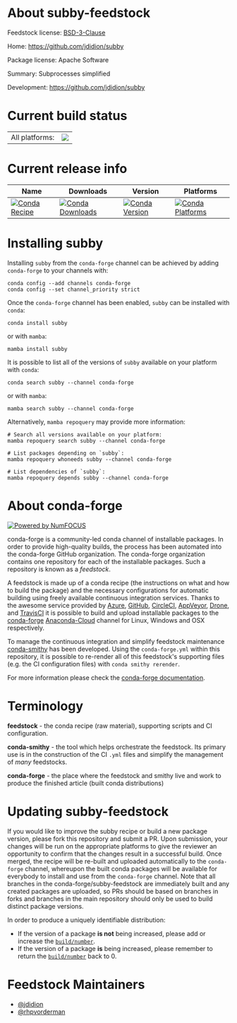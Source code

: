 About subby-feedstock
=====================

Feedstock license: [BSD-3-Clause](https://github.com/conda-forge/subby-feedstock/blob/main/LICENSE.txt)

Home: https://github.com/jdidion/subby

Package license: Apache Software

Summary: Subprocesses simplified

Development: https://github.com/jdidion/subby

Current build status
====================


<table><tr><td>All platforms:</td>
    <td>
      <a href="https://dev.azure.com/conda-forge/feedstock-builds/_build/latest?definitionId=10521&branchName=main">
        <img src="https://dev.azure.com/conda-forge/feedstock-builds/_apis/build/status/subby-feedstock?branchName=main">
      </a>
    </td>
  </tr>
</table>

Current release info
====================

| Name | Downloads | Version | Platforms |
| --- | --- | --- | --- |
| [![Conda Recipe](https://img.shields.io/badge/recipe-subby-green.svg)](https://anaconda.org/conda-forge/subby) | [![Conda Downloads](https://img.shields.io/conda/dn/conda-forge/subby.svg)](https://anaconda.org/conda-forge/subby) | [![Conda Version](https://img.shields.io/conda/vn/conda-forge/subby.svg)](https://anaconda.org/conda-forge/subby) | [![Conda Platforms](https://img.shields.io/conda/pn/conda-forge/subby.svg)](https://anaconda.org/conda-forge/subby) |

Installing subby
================

Installing `subby` from the `conda-forge` channel can be achieved by adding `conda-forge` to your channels with:

```
conda config --add channels conda-forge
conda config --set channel_priority strict
```

Once the `conda-forge` channel has been enabled, `subby` can be installed with `conda`:

```
conda install subby
```

or with `mamba`:

```
mamba install subby
```

It is possible to list all of the versions of `subby` available on your platform with `conda`:

```
conda search subby --channel conda-forge
```

or with `mamba`:

```
mamba search subby --channel conda-forge
```

Alternatively, `mamba repoquery` may provide more information:

```
# Search all versions available on your platform:
mamba repoquery search subby --channel conda-forge

# List packages depending on `subby`:
mamba repoquery whoneeds subby --channel conda-forge

# List dependencies of `subby`:
mamba repoquery depends subby --channel conda-forge
```


About conda-forge
=================

[![Powered by
NumFOCUS](https://img.shields.io/badge/powered%20by-NumFOCUS-orange.svg?style=flat&colorA=E1523D&colorB=007D8A)](https://numfocus.org)

conda-forge is a community-led conda channel of installable packages.
In order to provide high-quality builds, the process has been automated into the
conda-forge GitHub organization. The conda-forge organization contains one repository
for each of the installable packages. Such a repository is known as a *feedstock*.

A feedstock is made up of a conda recipe (the instructions on what and how to build
the package) and the necessary configurations for automatic building using freely
available continuous integration services. Thanks to the awesome service provided by
[Azure](https://azure.microsoft.com/en-us/services/devops/), [GitHub](https://github.com/),
[CircleCI](https://circleci.com/), [AppVeyor](https://www.appveyor.com/),
[Drone](https://cloud.drone.io/welcome), and [TravisCI](https://travis-ci.com/)
it is possible to build and upload installable packages to the
[conda-forge](https://anaconda.org/conda-forge) [Anaconda-Cloud](https://anaconda.org/)
channel for Linux, Windows and OSX respectively.

To manage the continuous integration and simplify feedstock maintenance
[conda-smithy](https://github.com/conda-forge/conda-smithy) has been developed.
Using the ``conda-forge.yml`` within this repository, it is possible to re-render all of
this feedstock's supporting files (e.g. the CI configuration files) with ``conda smithy rerender``.

For more information please check the [conda-forge documentation](https://conda-forge.org/docs/).

Terminology
===========

**feedstock** - the conda recipe (raw material), supporting scripts and CI configuration.

**conda-smithy** - the tool which helps orchestrate the feedstock.
                   Its primary use is in the construction of the CI ``.yml`` files
                   and simplify the management of *many* feedstocks.

**conda-forge** - the place where the feedstock and smithy live and work to
                  produce the finished article (built conda distributions)


Updating subby-feedstock
========================

If you would like to improve the subby recipe or build a new
package version, please fork this repository and submit a PR. Upon submission,
your changes will be run on the appropriate platforms to give the reviewer an
opportunity to confirm that the changes result in a successful build. Once
merged, the recipe will be re-built and uploaded automatically to the
`conda-forge` channel, whereupon the built conda packages will be available for
everybody to install and use from the `conda-forge` channel.
Note that all branches in the conda-forge/subby-feedstock are
immediately built and any created packages are uploaded, so PRs should be based
on branches in forks and branches in the main repository should only be used to
build distinct package versions.

In order to produce a uniquely identifiable distribution:
 * If the version of a package **is not** being increased, please add or increase
   the [``build/number``](https://docs.conda.io/projects/conda-build/en/latest/resources/define-metadata.html#build-number-and-string).
 * If the version of a package **is** being increased, please remember to return
   the [``build/number``](https://docs.conda.io/projects/conda-build/en/latest/resources/define-metadata.html#build-number-and-string)
   back to 0.

Feedstock Maintainers
=====================

* [@jdidion](https://github.com/jdidion/)
* [@rhpvorderman](https://github.com/rhpvorderman/)

